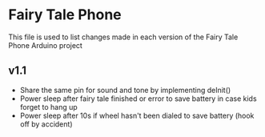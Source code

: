 # Fairy Tale Phone
This file is used to list changes made in each version of the Fairy Tale Phone Arduino project
## v1.1
- Share the same pin for sound and tone by implementing deInit()
- Power sleep after fairy tale finished or error to save battery in case kids forget to hang up
- Power sleep after 10s if wheel hasn't been dialed to save battery (hook off by accident)
